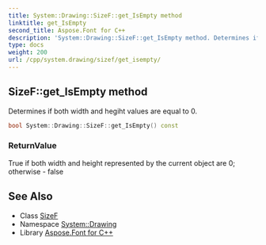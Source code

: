 ```yaml
---
title: System::Drawing::SizeF::get_IsEmpty method
linktitle: get_IsEmpty
second_title: Aspose.Font for C++
description: 'System::Drawing::SizeF::get_IsEmpty method. Determines if both width and hegiht values are equal to 0 in C++.'
type: docs
weight: 200
url: /cpp/system.drawing/sizef/get_isempty/
---
```

## SizeF::get_IsEmpty method


Determines if both width and hegiht values are equal to 0.

```cpp
bool System::Drawing::SizeF::get_IsEmpty() const
```


### ReturnValue

True if both width and height represented by the current object are 0; otherwise - false

## See Also

* Class [SizeF](../)
* Namespace [System::Drawing](../../)
* Library [Aspose.Font for C++](../../../)
